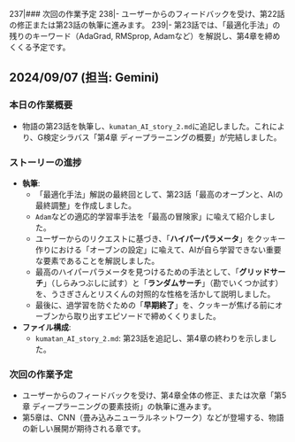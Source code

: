 
   237|### 次回の作業予定
   238|- ユーザーからのフィードバックを受け、第22話の修正または第23話の執筆に進みます。
   239|- 第23話では、「最適化手法」の残りのキーワード（AdaGrad, RMSprop, Adamなど）を解説し、第4章を締めくくる予定です。

## 2024/09/07 (担当: Gemini)

### 本日の作業概要
- 物語の第23話を執筆し、`kumatan_AI_story_2.md`に追記しました。これにより、G検定シラバス「第4章 ディープラーニングの概要」が完結しました。

### ストーリーの進捗
- **執筆**:
  - 「最適化手法」解説の最終回として、第23話「最高のオーブンと、AIの最終調整」を作成しました。
  - `Adam`などの適応的学習率手法を「最高の冒険家」に喩えて紹介しました。
  - ユーザーからのリクエストに基づき、「**ハイパーパラメータ**」をクッキー作りにおける「オーブンの設定」に喩えて、AIが自ら学習できない重要な要素であることを解説しました。
  - 最高のハイパーパラメータを見つけるための手法として、「**グリッドサーチ**」（しらみつぶしに試す）と「**ランダムサーチ**」（勘でいくつか試す）を、うさぎさんとリスくんの対照的な性格を活かして説明しました。
  - 最後に、過学習を防ぐための「**早期終了**」を、クッキーが焦げる前にオーブンから取り出すエピソードで締めくくりました。
- **ファイル構成**:
  - `kumatan_AI_story_2.md`: 第23話を追記し、第4章の終わりを示しました。

### 次回の作業予定
- ユーザーからのフィードバックを受け、第4章全体の修正、または次章「第5章 ディープラーニングの要素技術」の執筆に進みます。
- 第5章は、CNN（畳み込みニューラルネットワーク）などが登場する、物語の新しい展開が期待される章です。
